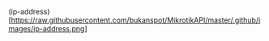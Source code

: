 (ip-address)[https://raw.githubusercontent.com/bukanspot/MikrotikAPI/master/.github/images/ip-address.png]